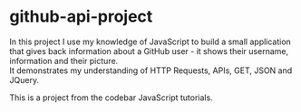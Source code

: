# github-api-project
In this project I use my knowledge of JavaScript to build a small application that gives back information about a GitHub user - 
it shows their username, information and their picture.  
It demonstrates my understanding of HTTP Requests, APIs, GET, JSON and JQuery.

This is a project from the codebar JavaScript tutorials.
